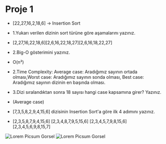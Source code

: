 # Proje 1
* [22,27,16,2,18,6] -> Insertion Sort

* 1.Yukarı verilen dizinin sort türüne göre aşamalarını yazınız.

* [2,27,16,22,18,6][2,6,16,22,18,27][2,6,16,18,22,27]

* 2.Big-O gösterimini yazınız.

* O(n²)

* 2.Time Complexity: Average case: Aradığımız sayının ortada olması,Worst case: Aradığımız sayının sonda olması, Best case: Aradığımız sayının dizinin en başında olması.

* 3.Dizi sıralandıktan sonra 18 sayısı hangi case kapsamına girer? Yazınız.

* (Average case)

* [7,3,5,8,2,9,4,15,6] dizisinin Insertion Sort'a göre ilk 4 adımını yazınız.

* [2,3,5,8,7,9,4,15,6] [2,3,4,8,7,9,5,15,6] [2,3,4,5,7,9,8,15,6] [2,3,4,5,6,9,8,15,7]  



![Lorem Picsum Gorsel](https://cdn.sanity.io/images/9kdepi1d/production/65c832d202a503b15d99e628f4313782f3ef50db-300x62.png)
![Lorem Picsum Gorsel](	https://patika-prod.s3.eu-central-1.amazonaws.com/staticFiles/patikaLogo.png)
